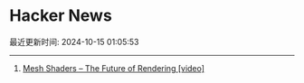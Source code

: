 # Hacker News

最近更新时间: 2024-10-15 01:05:53

--- 
1. [Mesh Shaders – The Future of Rendering [video]](https://www.youtube.com/watch?v=3EMdMD1PsgY) 
